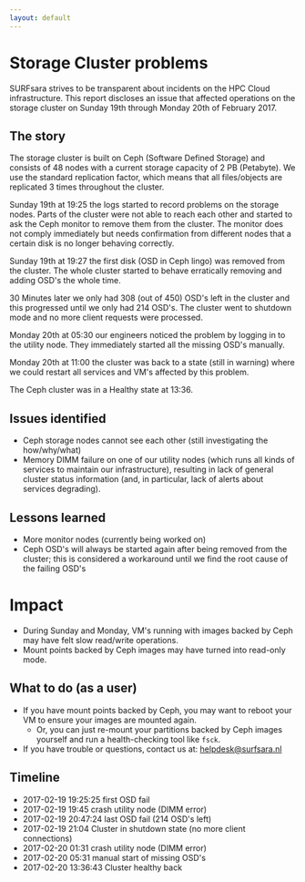 ```yaml
---
layout: default
---
```


# Storage Cluster problems

SURFsara strives to be transparent about incidents on the HPC Cloud infrastructure. This report discloses an issue that affected operations on the storage cluster on Sunday 19th through Monday 20th of February 2017.

## The story

The storage cluster is built on Ceph (Software Defined Storage) and consists of 48 nodes with a current storage capacity of 2 PB (Petabyte). We use the standard replication factor, which means that all files/objects are replicated 3 times throughout the cluster.

Sunday 19th at 19:25 the logs started to record problems on the storage nodes. Parts of the cluster were not able to reach each other and started to ask the Ceph monitor to remove them from the cluster. The monitor does not comply immediately but needs confirmation from different nodes that a certain disk is no longer behaving correctly.

Sunday 19th at 19:27 the first disk (OSD in Ceph lingo) was removed from the cluster. The whole cluster started to behave erratically removing and adding OSD's the whole time.

30 Minutes later we only had 308 (out of 450) OSD's left in the cluster and this progressed until we only had 214 OSD's. The cluster went to shutdown mode and no more client requests were processed.

Monday 20th at 05:30 our engineers noticed the problem by logging in to the utility node. They immediately started all the missing OSD's manually. 

Monday 20th at 11:00 the cluster was back to a state (still in warning) where we could restart all services and VM's affected by this problem.

The Ceph cluster was in a Healthy state at 13:36.


## Issues identified

* Ceph storage nodes cannot see each other (still investigating the how/why/what)
* Memory DIMM failure on one of our utility nodes (which runs all kinds of services to maintain our infrastructure), resulting in lack of general cluster status information (and, in particular, lack of alerts about services degrading).

## Lessons learned

* More monitor nodes (currently being worked on)
* Ceph OSD's will always be started again after being removed from the cluster; this is considered a workaround until we find the root cause of the failing OSD's

# Impact

* During Sunday and Monday, VM's running with images backed by Ceph may have felt slow read/write operations.
* Mount points backed by Ceph images may have turned into read-only mode.

## What to do (as a user)

* If you have mount points backed by Ceph, you may want to reboot your VM to ensure your images are mounted again.
  * Or, you can just re-mount your partitions backed by Ceph images yourself and run a health-checking tool like `fsck`.
* If you have trouble or questions, contact us at: helpdesk@surfsara.nl

## Timeline

* 2017-02-19 19:25:25 first OSD fail
* 2017-02-19 19:45 crash utility node (DIMM error)
* 2017-02-19 20:47:24 last OSD fail (214 OSD's left)
* 2017-02-19 21:04 Cluster in shutdown state (no more client connections)
* 2017-02-20 01:31 crash utility node (DIMM error)
* 2017-02-20 05:31 manual start of missing OSD's
* 2017-02-20 13:36:43 Cluster healthy back
